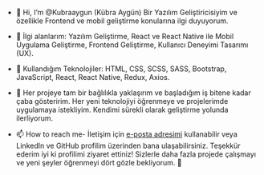 - 👋 Hi, I’m @Kubraaygun (Kübra Aygün) Bir Yazılım Geliştiricisiyim ve özellikle Frontend ve mobil geliştirme konularına ilgi duyuyorum. 
- 👀 İlgi alanlarım: Yazılım Geliştirme, React ve React Native ile Mobil Uygulama Geliştirme, Frontend Geliştirme, Kullanıcı Deneyimi Tasarımı (UX).
- 🌱  Kullandığım Teknolojiler: HTML, CSS, SCSS, SASS, Bootstrap, JavaScript, React, React Native, Redux, Axios.
- 💞️ Her projeye tam bir bağlılıkla yaklaşırım ve başladığım iş bitene kadar çaba gösteririm. Her yeni teknolojiyi öğrenmeye ve projelerimde uygulamaya istekliyim. Kendimi sürekli olarak geliştirme yolunda ilerliyorum.


- 📫 How to reach me- İletişim için [e-posta adresimi](kubraaygun@outlook.com.tr) kullanabilir veya LinkedIn ve GitHub profilim üzerinden bana ulaşabilirsiniz.
Teşekkür ederim iyi ki profilimi ziyaret ettiniz! Sizlerle daha fazla projede çalışmayı ve yeni şeyler öğrenmeyi dört gözle bekliyorum. 🚀



